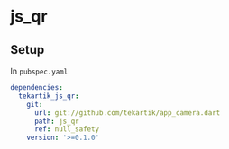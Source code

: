 # js_qr

## Setup

In `pubspec.yaml`

```yaml
dependencies:
  tekartik_js_qr:
    git:
      url: git://github.com/tekartik/app_camera.dart
      path: js_qr
      ref: null_safety
    version: '>=0.1.0'
```
